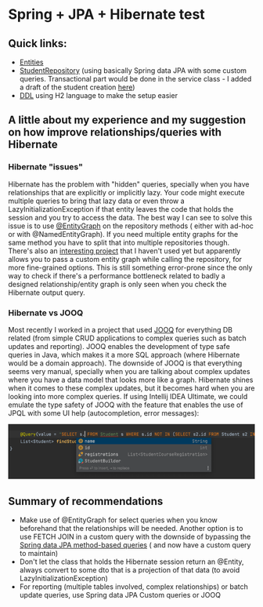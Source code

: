 # Spring + JPA + Hibernate test

## Quick links:

* [Entities](/src/main/java/com/school/registration/model)
* [StudentRepository](/src/main/java/com/school/registration/repository/StudentRepository.java)
  (using basically Spring data JPA with some custom queries. Transactional part would be done in the service class - I
  added a draft of the student creation
  [here](/src/main/java/com/school/registration/service/StudentService.java))
* [DDL](/src/main/resources/db/migration/V1.0__Student_Course.sql) using H2 language to make the setup easier

## A little about my experience and my suggestion on how improve relationships/queries with Hibernate

### Hibernate "issues"

Hibernate has the problem with "hidden" queries, specially when you have relationships that are explicitly or implicitly
lazy. Your code might execute multiple queries to bring that lazy data or even throw a LazyInitializationException if
that entity leaves the code that holds the session and you try to access the data. The best way I can see to solve this
issue is to use [@EntityGraph](https://www.baeldung.com/spring-data-jpa-named-entity-graphs) on the repository methods (
either with ad-hoc or with @NamedEntityGraph). If you need multiple entity graphs for the same method you have to split
that into multiple repositories though. There's also
an [interesting project](https://github.com/Cosium/spring-data-jpa-entity-graph) that I haven't used yet but apparently
allows you to pass a custom entity graph while calling the repository, for more fine-grained options. This is still
something error-prone since the only way to check if there's a performance bottleneck related to badly a designed
relationship/entity graph is only seen when you check the Hibernate output query.

### Hibernate vs JOOQ

Most recently I worked in a project that used [JOOQ](https://www.jooq.org/) for everything DB related (from simple CRUD
applications to complex queries such as batch updates and reporting). JOOQ enables the development of type safe queries
in Java, which makes it a more SQL approach (where Hibernate would be a domain approach). The downside of JOOQ is that
everything seems very manual, specially when you are talking about complex updates where you have a data model that
looks more like a graph. Hibernate shines when it comes to these complex updates, but it becomes hard when you are
looking into more complex queries. If using Intellij IDEA Ultimate, we could emulate the type safety of JOOQ with the
feature that enables the use of JPQL with some UI help (autocompletion, error messages):

![intellij.png](intellij.png)

## Summary of recommendations

* Make use of @EntityGraph for select queries when you know beforehand that the relationships will be needed. Another
  option is to use FETCH JOIN in a custom query with the downside of bypassing
  the [Spring data JPA method-based queries](https://docs.spring.io/spring-data/jpa/docs/current/reference/html/#jpa.query-methods.query-creation) (
  and now have a custom query to maintain)
* Don't let the class that holds the Hibernate session return an @Entity, always convert to some dto that is a
  projection of that data (to avoid LazyInitializationException)
* For reporting (multiple tables involved, complex relationships) or batch update queries, use Spring data JPA Custom
  queries or JOOQ